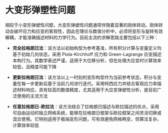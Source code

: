 # 大变形弹塑性问题

相较于小变形弹塑性问题，大变形弹塑性问题通常伴随着显著的刚体转动。刚体转动会破坏应力和应变的客观性，因此在理论与数值分析中，必须将变形与旋转有效解耦，才能准确描述材料的力学行为。目前主流的求解思路主要包括以下三种：

- **完全拉格朗日法**：该方法以初始构型为参考基准，所有积分计算与变量定义均基于初始几何状态，采用 Piola-Kirchhoff 应力和 Green-Lagrange 应变描述本构行为。其数学表述严谨，适用于大位移分析，但在处理大应变时计算效率较低，且精度可能下降

- **更新拉格朗日法**：该方法以上一时刻的变形构型作为当前参考状态，积分与变量在每一步更新后基于当前几何进行迭代。采用柯西应力并结合客观应力率描述材料响应，具有较高的数值精度，尤其适用于大应变弹塑性分析，是目前广泛使用的主流方法

- **任意拉格朗日-欧拉法**：该方法结合了拉格朗日描述与欧拉描述的优点，采用可自由运动的独立网格系统，能够在拉格朗日框架与欧拉框架之间灵活切换或混合使用。它特别适用于极端变形问题，可有效避免网格畸变，但算法复杂，计算效率较低

